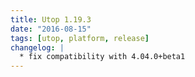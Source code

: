 ```yaml
---
title: Utop 1.19.3
date: "2016-08-15"
tags: [utop, platform, release]
changelog: |
  * fix compatibility with 4.04.0+beta1
---
```


